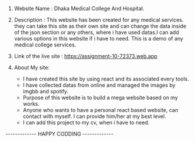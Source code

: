 1) Website Name : 
    Dhaka Medical College And Hospital.

2) Description : 
    This website has been created for any medical services. they can take this site as their own site and can change the data inside of the json section or any others, where i have used datas.I can add various options in this website if i have to need. This is a demo of any medical college services.

3) Link of the live site :
    https://assignment-10-72373.web.app

4) About My site:
     * I have created this site by using react and its associated every tools.
     * I have collected datas from online and managed the images by imgbb and spotify.
     * Purpose of this website is to build a mega website based on my works.
     * Anyone who wants to have a personal react based  website, can contact with myself. I can  provide him/her at my best level.
     * I can add this project to my cv, when i have to need.



------------- HAPPY CODDING -------------     